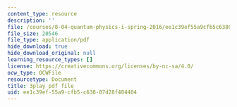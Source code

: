 ```yaml
---
content_type: resource
description: ''
file: /courses/8-04-quantum-physics-i-spring-2016/ee1c39ef55a9cfb5c63807d28f484404_K3WI62VJqVo.pdf
file_size: 20546
file_type: application/pdf
hide_download: true
hide_download_original: null
learning_resource_types: []
license: https://creativecommons.org/licenses/by-nc-sa/4.0/
ocw_type: OCWFile
resourcetype: Document
title: 3play pdf file
uid: ee1c39ef-55a9-cfb5-c638-07d28f484404
---
```

